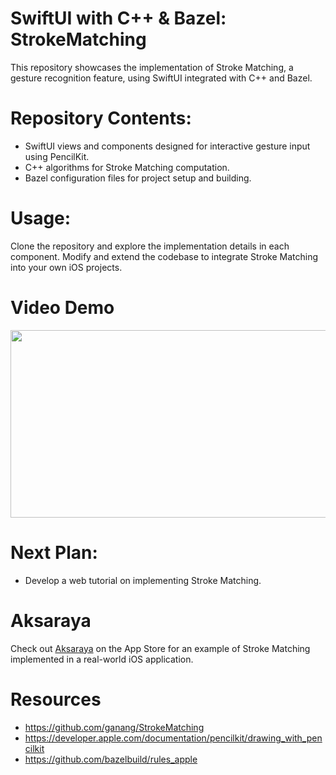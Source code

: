 # SwiftUI with C++ & Bazel: StrokeMatching

This repository showcases the implementation of Stroke Matching, a gesture recognition feature, using SwiftUI integrated with C++ and Bazel.

# Repository Contents:

- SwiftUI views and components designed for interactive gesture input using PencilKit.
- C++ algorithms for Stroke Matching computation.
- Bazel configuration files for project setup and building.

# Usage:
Clone the repository and explore the implementation details in each component. Modify and extend the codebase to integrate Stroke Matching into your own iOS projects.

# Video Demo
<img src="" width="600" height="300" />

# Next Plan:
- Develop a web tutorial on implementing Stroke Matching.

# Aksaraya
Check out [Aksaraya](https://apps.apple.com/id/app/aksaraya-aksara-jawa/id1536319329) on the App Store for an example of Stroke Matching implemented in a real-world iOS application.

# Resources
- https://github.com/ganang/StrokeMatching
- https://developer.apple.com/documentation/pencilkit/drawing_with_pencilkit
- https://github.com/bazelbuild/rules_apple
